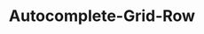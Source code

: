 ---
layout: pattern-lyne.njk
tags: 
    - lyne_components_autocomplete_grid_row_de
    - lyne_components_autocomplete_grid_children_de
key: autocomplete-grid-row-lyne_de
title: Autocomplete-Grid-Row
parent: autocomplete-folder-lyne_de
keywords: autocomplete-grid-row
order: 30
---